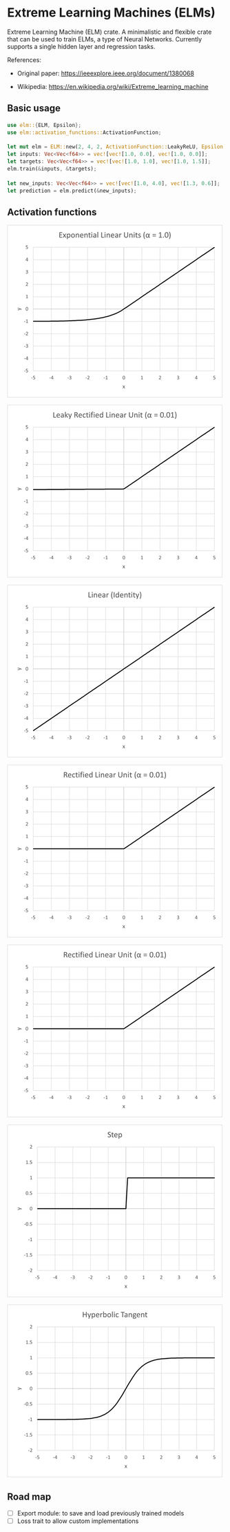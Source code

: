 # Extreme Learning Machines (ELMs)

Extreme Learning Machine (ELM) crate. A minimalistic and flexible crate that can be used to train ELMs,
a type of Neural Networks. Currently supports a single hidden layer and regression tasks.

References:

- Original paper: <https://ieeexplore.ieee.org/document/1380068>

- Wikipedia: <https://en.wikipedia.org/wiki/Extreme_learning_machine>


## Basic usage

```RUST
use elm::{ELM, Epsilon};
use elm::activation_functions::ActivationFunction;

let mut elm = ELM::new(2, 4, 2, ActivationFunction::LeakyReLU, Epsilon::Default);
let inputs: Vec<Vec<f64>> = vec![vec![1.0, 0.0], vec![1.0, 0.0]];
let targets: Vec<Vec<f64>> = vec![vec![1.0, 1.0], vec![1.0, 1.5]];
elm.train(&inputs, &targets);

let new_inputs: Vec<Vec<f64>> = vec![vec![1.0, 4.0], vec![1.3, 0.6]];
let prediction = elm.predict(&new_inputs);
```

## Activation functions

![ELU](https://github.com/mbfernan/elm/blob/e3d5484c9680773f4694a8c88f15646fab399a3d/src/docs/activation_functions/Exponential%20Linear%20Units.png)

![LeakyReLU](https://github.com/mbfernan/elm/blob/e3d5484c9680773f4694a8c88f15646fab399a3d/src/docs/activation_functions/Leaky%20Rectified%20Linear%20Units.png)

![Linear](https://github.com/mbfernan/elm/blob/e3d5484c9680773f4694a8c88f15646fab399a3d/src/docs/activation_functions/Linear.png)

![ReLU](https://github.com/mbfernan/elm/blob/e3d5484c9680773f4694a8c88f15646fab399a3d/src/docs/activation_functions/Rectified%20Linear%20Units.png)

![Sigmoidal](https://github.com/mbfernan/elm/blob/e3d5484c9680773f4694a8c88f15646fab399a3d/src/docs/activation_functions/Rectified%20Linear%20Units.png)

![Step](https://github.com/mbfernan/elm/blob/e3d5484c9680773f4694a8c88f15646fab399a3d/src/docs/activation_functions/Step.png)

![TanH](https://github.com/mbfernan/elm/blob/e3d5484c9680773f4694a8c88f15646fab399a3d/src/docs/activation_functions/Hyperbolic%20Tangent.png)

## Road map

- [ ] Export module: to save and load previously trained models
- [ ] Loss trait to allow custom implementations